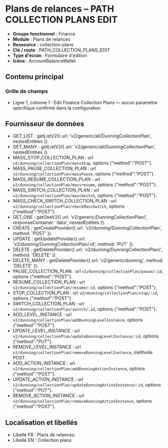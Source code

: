 # Plans de relances – PATH COLLECTION PLANS EDIT

- **Groupe fonctionnel** : Finance
- **Module** : Plans de relances
- **Ressource** : collection-plans
- **Clé / route** : PATH_COLLECTION_PLANS_EDIT
- **Type d'écran** : Formulaire d'édition
- **Icône** : AccountBalanceWallet

## Contenu principal
### Grille de champs
- Ligne 1, colonne 1 : Edit Finance Collection Plans — aucun paramètre spécifique confirmé dans la configuration

## Fournisseur de données
- GET_LIST : getListV2({
  url: 'v2/generic/all/DunningCollectionPlan',
  nestedEntities
}).
- GET_MANY : getListV2({
  url: 'v2/generic/all/DunningCollectionPlan',
  nestedEntities
}).
- MASS_STOP_COLLECTION_PLAN : url `v2/dunning/collectionPlan/massStop`, options {"method":"POST"}.
- MASS_PAUSE_COLLECTION_PLAN : url `v2/dunning/collectionPlan/massPause`, options {"method":"POST"}.
- MASS_RESUME_COLLECTION_PLAN : url `v2/dunning/collectionPlan/massresume`, options {"method":"POST"}.
- MASS_SWITCH_COLLECTION_PLAN : url `v2/dunning/collectionPlan/massSwitch`, options {"method":"POST"}.
- MASS_CHECK_SWITCH_COLLECTION_PLAN : url `v2/dunning/collectionPlan/checkMassSwitch`, options {"method":"POST"}.
- GET_ONE : getOneV2({
  url: 'v2/generic/DunningCollectionPlan/',
  responseContainer: 'data',
  nestedEntities
}).
- CREATE : getCreateProvider({
  url: 'v2/dunning/DunningCollectionPlan',
  method: 'POST'
}).
- UPDATE : getUpdateProvider({
  url: 'v2/dunning/DunningCollectionPlan/:id',
  method: 'PUT'
}).
- DELETE : getDeleteProvider({
  url: 'v2/dunning/DunningCollectionPlan/',
  method: 'DELETE'
}).
- DELETE_MANY : getDeleteProvider({
  url: 'v2/generic/dunning',
  method: 'DELETE'
}).
- PAUSE_COLLECTION_PLAN : url `v2/dunning/collectionPlan/pause/:id`, options {"method":"POST"}.
- RESUME_COLLECTION_PLAN : url `v2/dunning/collectionPlan/resume/:id`, options {"method":"POST"}.
- STOP_COLLECTION_PLAN : url `v2/dunning/collectionPlan/stop/:id`, options {"method":"POST"}.
- SWITCH_COLLECTION_PLAN : url `v2/dunning/collectionPlan/switch/:id`, options {"method":"POST"}.
- ADD_LEVEL_INSTANCE : url `v2/dunning/collectionPlan/addDunningLevelInstance`, options {"method":"POST"}.
- UPDATE_LEVEL_INSTANCE : url `v2/dunning/collectionPlan/updateDunningLevelInstance/:id`, options {"method":"PUT"}.
- REMOVE_LEVEL_INSTANCE : url `v2/dunning/collectionPlan/removeDunningLevelInstance`, méthode POST.
- ADD_ACTION_INSTANCE : url `v2/dunning/collectionPlan/addDunningActionInstance`, options {"method":"POST"}.
- UPDATE_ACTION_INSTANCE : url `v2/dunning/collectionPlan/updateDunningActionInstance/:id`, options {"method":"PUT"}.
- REMOVE_ACTION_INSTANCE : url `v2/dunning/collectionPlan/removeDunningActionInstance`, options {"method":"POST"}.

## Localisation et libellés
- Libellé FR : Plans de relances.
- Libellé EN : Collection plans.